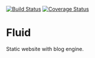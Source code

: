 [![Build Status](https://travis-ci.org/chriscx/Fluid.png?branch=master)](https://travis-ci.org/chriscx/Fluid)
[![Coverage Status](https://coveralls.io/repos/chriscx/Fluid/badge.png)](https://coveralls.io/r/chriscx/Fluid)

Fluid
=====

Static website with blog engine.
